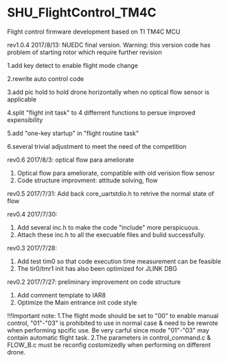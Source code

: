 # SHU_FlightControl_TM4C
Flight control firmware development based on TI TM4C MCU

rev1.0.4 2017/8/13:
NUEDC final version. Warning: this version code has problem of starting rotor which require further revision

1.add key detect to enable flight mode change

2.rewrite auto control code

3.add pic hold to hold drone horizontally when no optical flow sensor is applicable

4.split "flight init task" to 4 differrent functions to persue improved expensibility

5.add "one-key startup" in "flight routine task"

6.several trivial adjustment to meet the need of the competition


rev0.6 2017/8/3:
optical flow para ameliorate
1. Optical flow para ameliorate, compatible with old verision flow senosr
2. Code structure improvment: attitude solving, flow

rev0.5 2017/7/31:
Add back core_uartstdio.h to retrive the normal state of flow

rev0.4 2017/7/30:
1. Add several inc.h to make the code "include" more perspicuous.
2. Attach these inc.h to all the execuable files and bulid successfully.

rev0.3 2017/7/28:
1. Add test tim0 so that code execution time measurement can be feasible
2. The tir0/tmr1 init has also been optimized for JLINK DBG

rev0.2 2017/7/27:
preliminary improvement on code structure
1. Add comment template to IAR8
2. Optimize the Main entrance init code style

!!!Important note:
1.The flight mode should be set to "00" to enable manual control, "01"-"03" is prohibited to use in normal case & need to be rewrote when performing spcific use. Be very carful since mode "01"-"03" may contain automatic flight task.
2.The parameters in control_command.c & FLOW_B.c must be reconfig costomizedly when performing on different drone.
